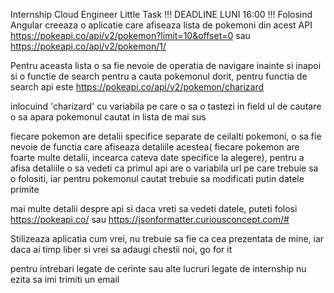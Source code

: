 Internship Cloud Engineer Little Task
!!! DEADLINE LUNI 16:00 !!!
Folosind Angular creeaza o aplicatie care afiseaza lista de pokemoni din acest API https://pokeapi.co/api/v2/pokemon?limit=10&offset=0 sau https://pokeapi.co/api/v2/pokemon/1/

Pentru aceasta lista o sa fie nevoie de operatia de navigare inainte si inapoi si o functie de search pentru a cauta pokemonul dorit, pentru functia de search api este https://pokeapi.co/api/v2/pokemon/charizard

inlocuind 'charizard' cu variabila pe care o sa o tastezi in field ul de cautare o sa apara pokemonul cautat in lista de mai sus

fiecare pokemon are detalii specifice separate de ceilalti pokemoni, o sa fie nevoie de functia care afiseaza detaliile acestea( fiecare pokemon are foarte multe detalii, incearca cateva date specifice la alegere), pentru a afisa detaliile o sa vedeti ca primul api are o variabila url pe care trebuie sa o folositi, iar pentru pokemonul cautat trebuie sa modificati putin datele primite

mai multe detalii despre api si daca vreti sa vedeti datele, puteti folosi https://pokeapi.co/ sau https://jsonformatter.curiousconcept.com/#

Stilizeaza aplicatia cum vrei, nu trebuie sa fie ca cea prezentata de mine, iar daca ai timp liber si vrei sa adaugi chestii noi, go for it

pentru intrebari legate de cerinte sau alte lucruri legate de internship nu ezita sa imi trimiti un email
